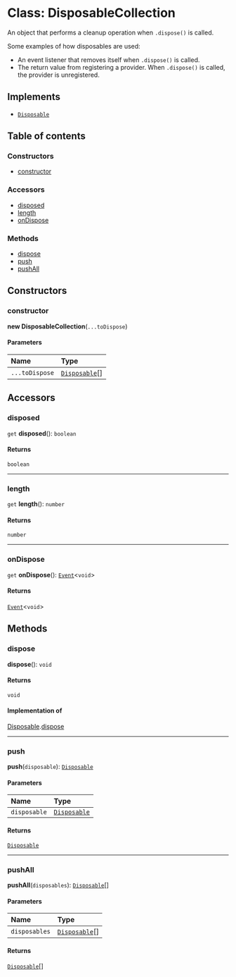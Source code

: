 # Class: DisposableCollection

An object that performs a cleanup operation when `.dispose()` is called.

Some examples of how disposables are used:

* An event listener that removes itself when `.dispose()` is called.
* The return value from registering a provider. When `.dispose()` is called, the provider is unregistered.

## Implements

* [`Disposable`](/en/auto-docs/editor/interfaces/Disposable-1.md)

## Table of contents

### Constructors

* [constructor](/en/auto-docs/editor/classes/DisposableCollection.md#constructor)

### Accessors

* [disposed](/en/auto-docs/editor/classes/DisposableCollection.md#disposed)
* [length](/en/auto-docs/editor/classes/DisposableCollection.md#length)
* [onDispose](/en/auto-docs/editor/classes/DisposableCollection.md#ondispose)

### Methods

* [dispose](/en/auto-docs/editor/classes/DisposableCollection.md#dispose)
* [push](/en/auto-docs/editor/classes/DisposableCollection.md#push)
* [pushAll](/en/auto-docs/editor/classes/DisposableCollection.md#pushall)

## Constructors

### constructor

**new DisposableCollection**(`...toDispose`)

#### Parameters

| Name | Type |
| :------ | :------ |
| `...toDispose` | [`Disposable`](/en/auto-docs/editor/interfaces/Disposable-1.md)\[] |

## Accessors

### disposed

`get` **disposed**(): `boolean`

#### Returns

`boolean`

***

### length

`get` **length**(): `number`

#### Returns

`number`

***

### onDispose

`get` **onDispose**(): [`Event`](/en/auto-docs/editor/interfaces/Event-1.md)<`void`>

#### Returns

[`Event`](/en/auto-docs/editor/interfaces/Event-1.md)<`void`>

## Methods

### dispose

**dispose**(): `void`

#### Returns

`void`

#### Implementation of

[Disposable](/en/auto-docs/editor/interfaces/Disposable-1.md).[dispose](/en/auto-docs/editor/interfaces/Disposable-1.md#dispose)

***

### push

**push**(`disposable`): [`Disposable`](/en/auto-docs/editor/interfaces/Disposable-1.md)

#### Parameters

| Name | Type |
| :------ | :------ |
| `disposable` | [`Disposable`](/en/auto-docs/editor/interfaces/Disposable-1.md) |

#### Returns

[`Disposable`](/en/auto-docs/editor/interfaces/Disposable-1.md)

***

### pushAll

**pushAll**(`disposables`): [`Disposable`](/en/auto-docs/editor/interfaces/Disposable-1.md)\[]

#### Parameters

| Name | Type |
| :------ | :------ |
| `disposables` | [`Disposable`](/en/auto-docs/editor/interfaces/Disposable-1.md)\[] |

#### Returns

[`Disposable`](/en/auto-docs/editor/interfaces/Disposable-1.md)\[]
